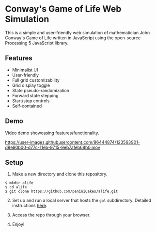 # Conway's Game of Life Web Simulation

This is a simple and user-friendly web simulation of mathematician John Conway's Game of Life written in JavaScript using the open-source Processing 5 JavaScript library.

## Features

- Minimalist UI
- User-friendly
- Full grid customizability
- Grid display toggle
- State pseudo-randomization
- Forward state stepping
- Start/stop controls
- Self-contained

## Demo

Video demo showcasing features/functionality.

https://user-images.githubusercontent.com/86444874/123563901-d8e90b00-d77c-11eb-9715-9eb7afeb68b0.mov

## Setup

1. Make a new directory and clone this repository.

```
$ mkdir alife
$ cd alife
$ git clone https://github.com/paniniCakes/alife.git
```

2. Set up and run a local server that hosts the `gol` subdirectory. Detailed instructions [here](https://github.com/processing/p5.js/wiki/Local-server).

3. Access the repo through your browser.

4. Enjoy!
